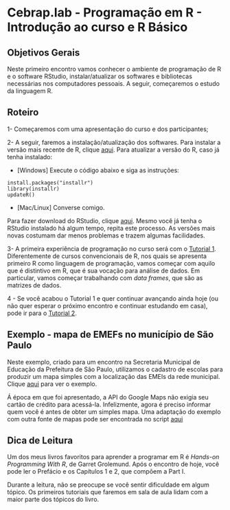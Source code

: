 #  Cebrap.lab - Programação em R - Introdução ao curso e R Básico

## Objetivos Gerais

Neste primeiro encontro vamos conhecer o ambiente de programação de R e o software RStudio, instalar/atualizar os softwares e bibliotecas necessárias nos computadores pessoais. A seguir, começaremos o estudo da linguagem R.

## Roteiro

1- Começaremos com uma apresentação do curso e dos participantes;

2- A seguir, faremos a instalação/atualização dos softwares. Para instalar a versão mais recente de R, clique [aqui](https://cran.r-project.org/). Para atualizar a versão do R, caso já tenha instalado:

- [Windows] Execute o código abaixo e siga as instruções:

```{r}
install.packages("installr")
library(installr)
updateR()
```

 - [Mac/Linux] Converse comigo.

Para fazer download do RStudio, clique [aqui](https://www.rstudio.com/products/rstudio/download/#download). Mesmo você já tenha o RStudio instalado há algum tempo, repita este processo. As versões mais novas costumam dar menos problemas e trazem algumas facilidades.

3- A primeira experiência de programação no curso será com o [Tutorial 1](https://github.com/leobarone/cebrap_lab_cetic_programacao_r/blob/master/tutorials/tutorial01.md). Diferentemente de cursos convencionais de R, nos quais se apresenta primeiro R como linguagem de programação, vamos começar com aquilo que é distintivo em R, que é sua vocação para análise de dados. Em particular, vamos começar trabalhando com _data frames_, que são as matrizes de dados.

4 - Se você acabou o Tutorial 1 e quer continuar avançando ainda hoje (ou não quer esperar o próximo encontro e continuar estudando em casa), pode ir para o [Tutorial 2](https://github.com/leobarone/cebrap_lab_cetic_programacao_r/blob/master/tutorials/tutorial02.md).


## Exemplo - mapa de EMEFs no município de São Paulo

Neste exemplo, criado para um encontro na Secretaria Municipal de Educação da Prefeitura de São Paulo, utilizamos o cadastro de escolas para produzir um mapa simples com a localização das EMEIs da rede municipal. Clique
[aqui](https://github.com/leobarone/meetup_patio_digital_microdados/blob/master/into_R.md) para ver o exemplo.

Á época em que foi apresentado, a API do Google Maps não exigia seu cartão de crédito para acessá-la. Infelizmente, agora é preciso informar quem você é antes de obter um simples mapa. Uma adaptação do exemplo com outra fonte de mapas pode ser encontrada no script [aqui](https://github.com/leobarone/cebrap_lab_cetic_programacao_r/blob/master/code/exemplo_mapa_emeis.R) 

## Dica de Leitura

Um dos meus livros favoritos para aprender a programar em R é _Hands-on Programming With R_, de Garret Grolemund. Após o encontro de hoje, você pode ler o Prefácio e os Capítulos 1 e 2, que compõem a Part I.

Durante a leitura, não se preocupe se você sentir dificuldade em algum tópico. Os primeiros tutoriais que faremos em sala de aula lidam com a maior parte dos tópicos do livro.

